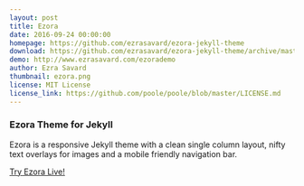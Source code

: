 ```yaml
---
layout: post
title: Ezora
date: 2016-09-24 00:00:00
homepage: https://github.com/ezrasavard/ezora-jekyll-theme
download: https://github.com/ezrasavard/ezora-jekyll-theme/archive/master.zip
demo: http://www.ezrasavard.com/ezorademo
author: Ezra Savard
thumbnail: ezora.png
license: MIT License
license_link: https://github.com/poole/poole/blob/master/LICENSE.md
---
```


### Ezora Theme for Jekyll

Ezora is a responsive Jekyll theme with a clean single column layout,
nifty text overlays for images and a mobile friendly navigation bar.

[Try Ezora Live!](http://www.ezrasavard.com/ezorademo)
